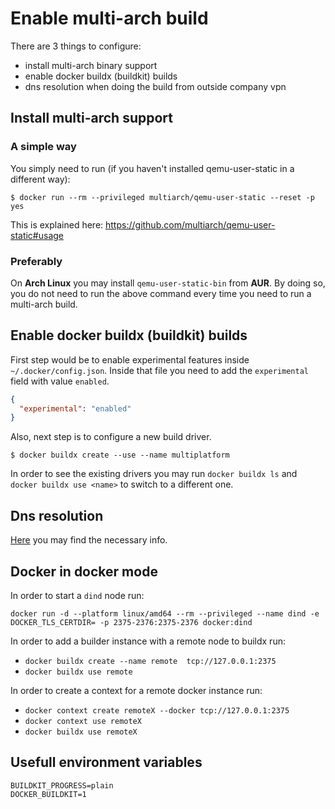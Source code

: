 # Enable multi-arch build
There are 3 things to configure:
- install multi-arch binary support
- enable docker buildx (buildkit) builds
- dns resolution when doing the build from outside company vpn

## Install multi-arch support
### A simple way
You simply need to run (if you haven't installed qemu-user-static in a different way):
```shell
$ docker run --rm --privileged multiarch/qemu-user-static --reset -p yes
```

This is explained here: https://github.com/multiarch/qemu-user-static#usage

### Preferably
On **Arch Linux** you may install `qemu-user-static-bin` from **AUR**. 
By doing so, you do not need to run the above command every time you need to run
a multi-arch build.

## Enable docker buildx (buildkit) builds
First step would be to enable experimental features inside `~/.docker/config.json`.
Inside that file you need to add the `experimental` field with value `enabled`.
```json
{
  "experimental": "enabled"
}
```

Also, next step is to configure a new build driver.
```shell
$ docker buildx create --use --name multiplatform
```

In order to see the existing drivers you may run `docker buildx ls` and 
`docker buildx use <name>` to switch to a different one.

## Dns resolution
[Here](dns%20resolution%20for%20docker%20and%20buildx.md) you may find the necessary info.

## Docker in docker mode
In order to start a `dind` node run:

`docker run -d --platform linux/amd64 --rm --privileged --name dind -e DOCKER_TLS_CERTDIR= -p 2375-2376:2375-2376 docker:dind`

In order to add a builder instance with a remote node to buildx run:

- `docker buildx create --name remote  tcp://127.0.0.1:2375`
- `docker buildx use remote`

In order to create a context for a remote docker instance run:
- `docker context create remoteX --docker tcp://127.0.0.1:2375`
- `docker context use remoteX`
- `docker buildx use remoteX`


## Usefull environment variables
```properties
BUILDKIT_PROGRESS=plain
DOCKER_BUILDKIT=1
```